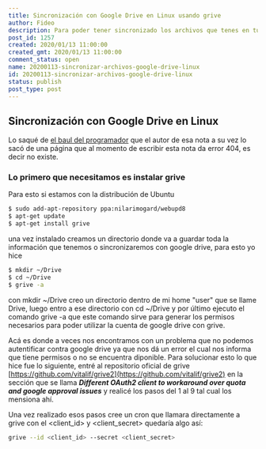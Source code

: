 ```yaml
---
title: Sincronización con Google Drive en Linux usando grive
author: Fideo
description: Para poder tener sincronizado los archivos que tenes en tu google drive localmente en tu PC
post_id: 1257
created: 2020/01/13 11:00:00
created_gmt: 2020/01/13 11:00:00
comment_status: open
name: 20200113-sincronizar-archivos-google-drive-linux
id: 20200113-sincronizar-archivos-google-drive-linux
status: publish
post_type: post
---
```



## Sincronización con Google Drive en Linux

Lo saqué de [el baul del programador](https://elbauldelprogramador.com/sincronizar-google-drive-en-linux-en-4-pasos/) que el autor de esa nota a su vez lo sacó de una página que al momento de escribir esta nota da error 404, es decir no existe.

### Lo primero que necesitamos es instalar grive

Para esto si estamos con la distribución de Ubuntu 

```bash
$ sudo add-apt-repository ppa:nilarimogard/webupd8
$ apt-get update
$ apt-get install grive
```
una vez instalado creamos un directorio donde va a guardar toda la información que tenemos o sincronizaremos con google drive, para esto yo hice 

```bash
$ mkdir ~/Drive
$ cd ~/Drive
$ grive -a
```
con mkdir ~/Drive creo un directorio dentro de mi home "user" que se llame Drive, luego entro a ese directorio con cd ~/Drive y por último ejecuto el comando grive -a que este comando sirve para generar los permisos necesarios para poder utilizar la cuenta de google drive con grive.

Acá es donde a veces nos encontramos con un problema que no podemos autentificar contra google drive ya que nos dá un error el cual nos informa que tiene permisos o no se encuentra diponible.
Para solucionar esto lo que hice fue lo siguiente, entré al repositorio oficial de grive [https://github.com/vitalif/grive2](https://github.com/vitalif/grive2) en la sección que se llama **_Different OAuth2 client to workaround over quota and google approval issues_** y realicé los pasos del 1 al 9 tal cual los mensiona ahí.

Una vez realizado esos pasos cree un cron que llamara directamente a grive con el <client_id> y <client_secret> quedaría algo así:

```bash
grive --id <client_id> --secret <client_secret>
```
